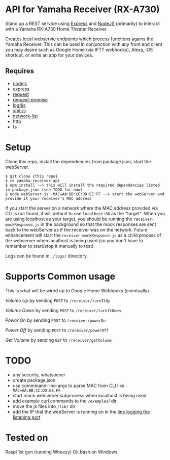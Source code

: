 # API for Yamaha Receiver (RX-A730)
Stand up a REST service using [Express](https://expressjs.com/) and [NodeJS](https://nodejs.org/en/) (primarily) to interact with a Yamaha RX-A730 Home Theater Receiver.

Creates local webservie endpoints which process functions agains the Yamaha Receiver. This can be used in conjunction with any front end client you may desire such as Google Home (via IFTT webhooks), Alexa, iOS shortcut, or write an app for your devices.

## Requires
* [nodejs](https://nodejs.org/en/download/package-manager/)
* [express](https://www.npmjs.com/package/express)
* [request](https://www.npmjs.com/package/request)
* [request-promise](https://www.npmjs.com/package/request-promise)
* [log4js](https://www.npmjs.com/package/log4js)
* [xml-js](https://www.npmjs.com/package/xml-js)
* [network-list](https://www.npmjs.com/package/network-list)
* http
* fs

# Setup
Clone this repo, install the dependencies from package.json, start the webServer.

    $ git clone {this repo}
    $ cd yamaha-receiver-api
    $ npm install --> this will install the required dependencies listed in package.json (see TODO for now)
    $ node webServer.js -MAC=AA:BB:CC:DD:EE:FF --> start the webServer and provide it your receiver's MAC address

If you start the server on a network where the MAC address provided via CLI is not found, it will default to use `localhost:80` as the "target". When you are using localhost as your target, you should be running the `receiver-mockResponse.js` in the background so that the mock responses are sent back to the webServer as if the receiver was on the network. Future enhancement will start the `receiver-mockResponse.js` as a child process of the webserver when localhost is being used (so you don't have to remember to start/stop it manually to test).

Logs can be found in `./logs/` directory.

# Supports Common usage 
This is what will be wired up to Google Home Webhooks (eventually)

_Volume Up_ by sending `POST` to `/receiver/turnItUp`

_Volume Down_ by sending `POST` to `/receiver/turnItDown`

_Power On_ by sending `POST` to `/receiver/powerOn`

_Power Off_ by sending `POST` to `/receiver/powerOff`

_Get Volume_ by sending `GET` to `/receiver/getVolume`

# TODO
* any security, whatsoever
* create package.json
* use commmand-line-args to parse MAC from CLI like `-MAC=AA:BB:CC:DD:EE:FF`
* start mock webserver subprocess when localhost is being used
* add example curl commands to the `/examples`/ dir
* move the js files into `/lib/` dir
* add the IP that the webServer is running on in the [line logging the listening port](https://github.com/cps5155/yamaha-receiver-api/blob/init/webServer.js#L184)

# Tested on 
Raspi 1st gen (running Wheezy)
Git bash on Windows
